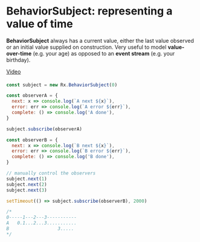 # BehaviorSubject: representing a value of time

**BehaviorSubject** always has a current value, either the last value observed or an initial value supplied on construction. Very useful to model **value-over-time** (e.g. your age) as opposed to an **event stream** (e.g. your birthday).

[Video](https://egghead.io/lessons/rxjs-behaviorsubject-representing-a-value-over-time)

####

```js
const subject = new Rx.BehaviorSubject(0)

const observerA = {
  next: x => console.log(`A next ${x}`),
  error: err => console.log(`A error ${err}`),
  complete: () => console.log('A done'),
}

subject.subscribe(observerA)

const observerB = {
  next: x => console.log(`B next ${x}`),
  error: err => console.log(`B error ${err}`),
  complete: () => console.log('B done'),
}

// manually control the observers
subject.next(1)
subject.next(2)
subject.next(3)

setTimeout(() => subject.subscribe(observerB), 2000)

/*
0-----1---2---3-----------
A   0.1...2...3...........
B                  3.....
*/
```

